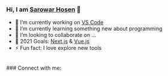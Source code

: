 ### Hi, I am [Sarowar Hosen](https://www.linkedin.com/in/sarowar-hosen/) 👋

- 🔭 I’m currently working on [VS Code](https://code.visualstudio.com/)
- 🌱 I’m currently learning something new about programming
- 👯 I’m looking to collaborate on ...
- 🤔 2021 Goals: [Next.js](https://nextjs.org/) & [Vue.js](https://vuejs.org/)
- ⚡ Fun fact: I love explore new tools
<br/>
### Connect with me: 
